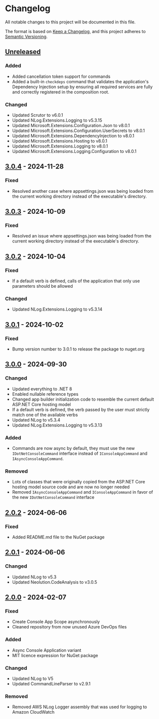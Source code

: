 # Changelog

All notable changes to this project will be documented in this file.

The format is based on [Keep a Changelog](https://keepachangelog.com/en/1.0.0/),
and this project adheres to [Semantic Versioning](https://semver.org/spec/v2.0.0.html).

## [Unreleased]

### Added

- Added cancellation token support for commands
- Added a built-in `checkdeps` command that validates the application's Dependency Injection setup by ensuring all required services are fully and correctly registered in the composition root.

### Changed

- Updated Scrutor to v6.0.1
- Updated NLog.Extensions.Logging to v5.3.15
- Updated Microsoft.Extensions.Configuration.Json to v8.0.1
- Updated Microsoft.Extensions.Configuration.UserSecrets to v8.0.1
- Updated Microsoft.Extensions.DependencyInjection to v8.0.1
- Updated Microsoft.Extensions.Hosting to v8.0.1
- Updated Microsoft.Extensions.Logging to v8.0.1
- Updated Microsoft.Extensions.Logging.Configuration to v8.0.1

## [3.0.4] - 2024-11-28

### Fixed

- Resolved another case where appsettings.json was being loaded from the current working directory instead of the executable's directory.

## [3.0.3] - 2024-10-09

### Fixed

- Resolved an issue where appsettings.json was being loaded from the current working directory instead of the executable's directory.

## [3.0.2] - 2024-10-04

### Fixed

- If a default verb is defined, calls of the application that only use parameters should be allowed

### Changed

- Updated NLog.Extensions.Logging to v5.3.14

## [3.0.1] - 2024-10-02

### Fixed

- Bump version number to 3.0.1 to release the package to nuget.org

## [3.0.0] - 2024-09-30

### Changed

- Updated everything to .NET 8
- Enabled nullable reference types
- Changed app builder initialization code to resemble the current default ASP.NET Core hosting model
- If a default verb is defined, the verb passed by the user must strictly match one of the available verbs
- Updated NLog to v5.3.4
- Updated NLog.Extensions.Logging to v5.3.13

### Added

- Commands are now async by default, they must use the new `IDotNetConsoleCommand` interface instead of `IConsoleAppCommand` and `IAsyncConsoleAppCommand`.

### Removed

- Lots of classes that were originally copied from the ASP.NET Core hosting model source code and are now no longer needed
- Removed `IAsyncConsoleAppCommand` and `IConsoleAppCommand` in favor of the new `IDotNetConsoleCommand` interface

## [2.0.2] - 2024-06-06

### Fixed

- Added README.md file to the NuGet package

## [2.0.1] - 2024-06-06

### Changed

- Updated NLog to v5.3
- Updated Neolution.CodeAnalysis to v3.0.5

## [2.0.0] - 2024-02-07

### Fixed

- Create Console App Scope asynchronously
- Cleaned repository from now unused Azure DevOps files

### Added

- Async Console Application variant
- MIT licence expression for NuGet package

### Changed

- Updated NLog to V5
- Updated CommandLineParser to v2.9.1

### Removed

- Removed AWS NLog Logger assembly that was used for logging to Amazon CloudWatch

[unreleased]: https://github.com/neolution-ch/Neolution.DotNet.Console/compare/v3.0.4...HEAD
[3.0.1]: https://github.com/neolution-ch/Neolution.DotNet.Console/compare/v3.0.0...v3.0.1
[3.0.0]: https://github.com/neolution-ch/Neolution.DotNet.Console/compare/v2.0.2...v3.0.0
[2.0.2]: https://github.com/neolution-ch/Neolution.DotNet.Console/compare/v2.0.1...v2.0.2
[2.0.1]: https://github.com/neolution-ch/Neolution.DotNet.Console/compare/v2.0.0...v2.0.1
[2.0.0]: https://github.com/neolution-ch/Neolution.DotNet.Console/compare/v1.1.0-beta1...v2.0.0
[3.0.4]: https://github.com/neolution-ch/Neolution.DotNet.Console/compare/v3.0.3...v3.0.4
[3.0.3]: https://github.com/neolution-ch/Neolution.DotNet.Console/compare/v3.0.2...v3.0.3
[3.0.2]: https://github.com/neolution-ch/Neolution.DotNet.Console/compare/v3.0.2-rc.0...v3.0.2
